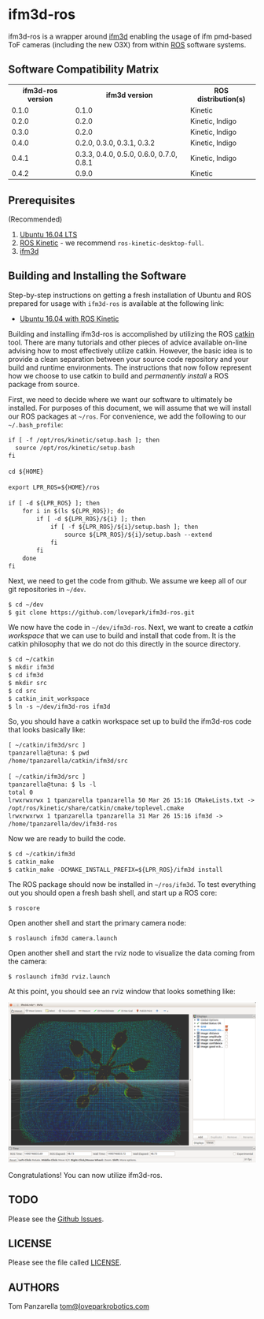 ifm3d-ros
=========
ifm3d-ros is a wrapper around [ifm3d](https://github.com/lovepark/ifm3d)
enabling the usage of ifm pmd-based ToF cameras (including the new O3X) from
within [ROS](http://ros.org) software systems.

Software Compatibility Matrix
-----------------------------
<table>
  <tr>
    <th>ifm3d-ros version</th>
    <th>ifm3d version</th>
    <th>ROS distribution(s)</th>
  </tr>
  <tr>
    <td>0.1.0</td>
    <td>0.1.0</td>
    <td>Kinetic</td>
  </tr>
  <tr>
    <td>0.2.0</td>
    <td>0.2.0</td>
    <td>Kinetic, Indigo</td>
  </tr>
  <tr>
    <td>0.3.0</td>
    <td>0.2.0</td>
    <td>Kinetic, Indigo</td>
  </tr>
  <tr>
    <td>0.4.0</td>
    <td>0.2.0, 0.3.0, 0.3.1, 0.3.2</td>
    <td>Kinetic, Indigo</td>
  </tr>
  <tr>
    <td>0.4.1</td>
    <td>0.3.3, 0.4.0, 0.5.0, 0.6.0, 0.7.0, 0.8.1</td>
    <td>Kinetic, Indigo</td>
  </tr>
  <tr>
    <td>0.4.2</td>
    <td>0.9.0</td>
    <td>Kinetic</td>
  </tr>
</table>

Prerequisites
-------------

(Recommended)

1. [Ubuntu 16.04 LTS](http://www.ubuntu.com)
2. [ROS Kinetic](http://www.ros.org/install) - we recommend `ros-kinetic-desktop-full`.
3. [ifm3d](https://github.com/lovepark/ifm3d)


Building and Installing the Software
------------------------------------
Step-by-step instructions on getting a fresh installation of Ubuntu and ROS
prepared for usage with `ifm3d-ros` is available at the following link:
* [Ubuntu 16.04 with ROS Kinetic](doc/kinetic.md)

Building and installing ifm3d-ros is accomplished by utilizing the ROS
[catkin](http://wiki.ros.org/catkin) tool. There are many tutorials and other
pieces of advice available on-line advising how to most effectively utilize
catkin. However, the basic idea is to provide a clean separation between your
source code repository and your build and runtime environments. The
instructions that now follow represent how we choose to use catkin to build and
_permanently install_ a ROS package from source.

First, we need to decide where we want our software to ultimately be
installed. For purposes of this document, we will assume that we will install
our ROS packages at `~/ros`. For convenience, we add the following to our
`~/.bash_profile`:

```
if [ -f /opt/ros/kinetic/setup.bash ]; then
  source /opt/ros/kinetic/setup.bash
fi

cd ${HOME}

export LPR_ROS=${HOME}/ros

if [ -d ${LPR_ROS} ]; then
    for i in $(ls ${LPR_ROS}); do
        if [ -d ${LPR_ROS}/${i} ]; then
            if [ -f ${LPR_ROS}/${i}/setup.bash ]; then
                source ${LPR_ROS}/${i}/setup.bash --extend
            fi
        fi
    done
fi
```

Next, we need to get the code from github. We assume we keep all of our git
repositories in `~/dev`.

```
$ cd ~/dev
$ git clone https://github.com/lovepark/ifm3d-ros.git
```

We now have the code in `~/dev/ifm3d-ros`. Next, we want to create a _catkin
workspace_ that we can use to build and install that code from. It is the
catkin philosophy that we do not do this directly in the source directory.

```
$ cd ~/catkin
$ mkdir ifm3d
$ cd ifm3d
$ mkdir src
$ cd src
$ catkin_init_workspace
$ ln -s ~/dev/ifm3d-ros ifm3d
```

So, you should have a catkin workspace set up to build the ifm3d-ros code that
looks basically like:

```
[ ~/catkin/ifm3d/src ]
tpanzarella@tuna: $ pwd
/home/tpanzarella/catkin/ifm3d/src

[ ~/catkin/ifm3d/src ]
tpanzarella@tuna: $ ls -l
total 0
lrwxrwxrwx 1 tpanzarella tpanzarella 50 Mar 26 15:16 CMakeLists.txt -> /opt/ros/kinetic/share/catkin/cmake/toplevel.cmake
lrwxrwxrwx 1 tpanzarella tpanzarella 31 Mar 26 15:16 ifm3d -> /home/tpanzarella/dev/ifm3d-ros
```

Now we are ready to build the code.

```
$ cd ~/catkin/ifm3d
$ catkin_make
$ catkin_make -DCMAKE_INSTALL_PREFIX=${LPR_ROS}/ifm3d install
```

The ROS package should now be installed in `~/ros/ifm3d`. To test everything
out you should open a fresh bash shell, and start up a ROS core:

    $ roscore

Open another shell and start the primary camera node:

    $ roslaunch ifm3d camera.launch

Open another shell and start the rviz node to visualize the data coming from
the camera:

    $ roslaunch ifm3d rviz.launch

At this point, you should see an rviz window that looks something like:

![rviz1](doc/figures/rviz_sample.png)

Congratulations! You can now utilize ifm3d-ros.

TODO
----

Please see the [Github Issues](https://github.com/lovepark/ifm3d-ros/issues).

LICENSE
-------

Please see the file called [LICENSE](LICENSE).

AUTHORS
-------

Tom Panzarella <tom@loveparkrobotics.com>

